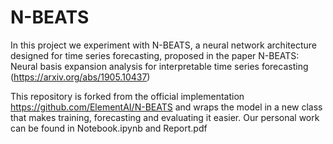 # N-BEATS

In this project we experiment with N-BEATS, a neural network architecture designed for time series forecasting, proposed in the paper N-BEATS: Neural basis expansion analysis for interpretable time series forecasting (https://arxiv.org/abs/1905.10437)

This repository is forked from the official implementation https://github.com/ElementAI/N-BEATS and wraps the model in a new class that makes training, forecasting and evaluating it easier. Our personal work can be found in Notebook.ipynb and Report.pdf
